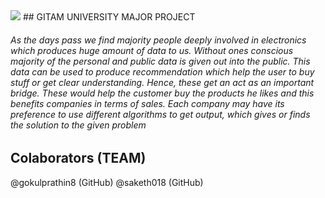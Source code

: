 <img src="https://upload.wikimedia.org/wikipedia/en/a/a6/Gandhi_Institute_of_Technology_and_Management_logo.jpg" />
## GITAM UNIVERSITY MAJOR PROJECT

###### As the days pass we find majority people deeply involved in electronics which produces huge amount of data to us. Without ones conscious majority of the personal and public data is given out into the public. This data can be used to produce recommendation which help the user to buy stuff or get clear understanding. Hence, these get an act as an important bridge. These would help the customer buy the products he likes and this benefits companies in terms of sales. Each company may have its preference to use different algorithms to get output, which gives or finds the solution to the given problem 


## Colaborators (TEAM)
@gokulprathin8 (GitHub)
@saketh018 (GitHub)

